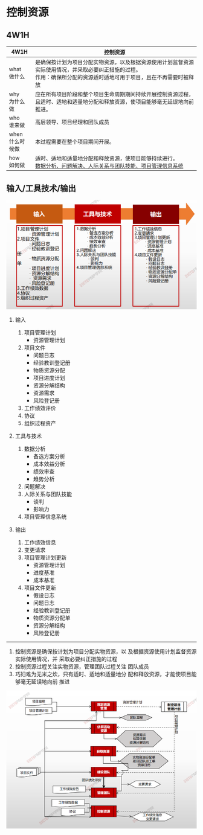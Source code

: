 # 控制资源

## 4W1H

| 4W1H                | 控制资源                                                     |
| ------------------- | ------------------------------------------------------------ |
| what<br/>做什么     | 是确保按计划为项目分配实物资源，以及根据资源使用计划监督资源实际使用情况，并采取必要纠正措施的过程。<br/>作用：确保所分配的资源适时适地可用于项目，且在不再需要时被释放 |
| why<br/>为什么做    | 应在所有项目阶段和整个项目生命周期期间持续开展控制资源过程，且适时、适地和适量地分配和释放资源，使项目能够毫无延误地向前推进。 |
| who<br/>谁来做      | 高层领导、项目经理和团队成员                                 |
| when<br/>什么时候做 | 本过程需要在整个项目期间开展。                               |
| how<br/>如何做      | 适时、适地和适量地分配和释放资源，使项目能够持续进行。<br/><u>数据分析、问题解决、人际关系与团队技能、项目管理信息系统</u> |





## 输入/工具技术/输出

![image-20210328091152813](image/image-20210328091152813.png)

1. 输入

   1. 项目管理计划
      - 资源管理计划
   2. 项目文件
      - 问题日志
      - 经验教训登记册
      - 物质资源分配
      - 项目进度计划
      - 资源分解结构
      - 资源需求
      - 风险登记册
   3. 工作绩效评价
   4. 协议
   6. 组织过程资产
2. 工具与技术

   1. 数据分析
      - 备选方案分析
      - 成本效益分析
      - 绩效审查
      - 趋势分析
   2. 问题解决
   3. 人际关系与团队技能
      - 谈判
      - 影响力
   4. 项目管理信息系统
3. 输出
   1. 工作绩效信息
   2. 变更请求
   3. 项目管理计划更新
      - 资源管理计划
      - 进度基准
      - 成本基准
   4. 项目文件更新
      - 假设日志
      - 问题日志
      - 经验教训登记册
      - 物质资源分配单
      - 资源分解结构
      - 风险登记册

---



1. 控制资源是确保按计划为项目分配实物资源，以
及根据资源使用计划监督资源实际使用情况，并
采取必要纠正措施的过程
2. 控制资源过程关注实物资源，管理团队过程关注
团队成员
3. 巧妇难为无米之炊，只有适时、适地和适量地分
配和释放资源，才能使项目能够毫无延误地向前
推进

![image-20210328091713921](image/image-20210328091713921.png)